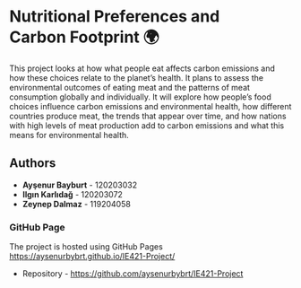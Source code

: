 # Nutritional Preferences and Carbon Footprint 🌍
This project looks at how what people eat affects carbon emissions and how these choices relate to the planet’s health. It plans to assess the environmental outcomes of eating meat and the patterns of meat consumption globally and individually. It will explore how people’s food choices influence carbon emissions and environmental health, how different countries produce meat, the trends that appear over time, and how nations with high levels of meat production add to carbon emissions and what this means for environmental health.

## Authors
- **Ayşenur Bayburt** - 120203032  
- **Ilgın Karlıdağ** - 120203072  
- **Zeynep Dalmaz** - 119204058
### GitHub Page
The project is hosted using GitHub Pages https://aysenurbybrt.github.io/IE421-Project/
- Repository - https://github.com/aysenurbybrt/IE421-Project
